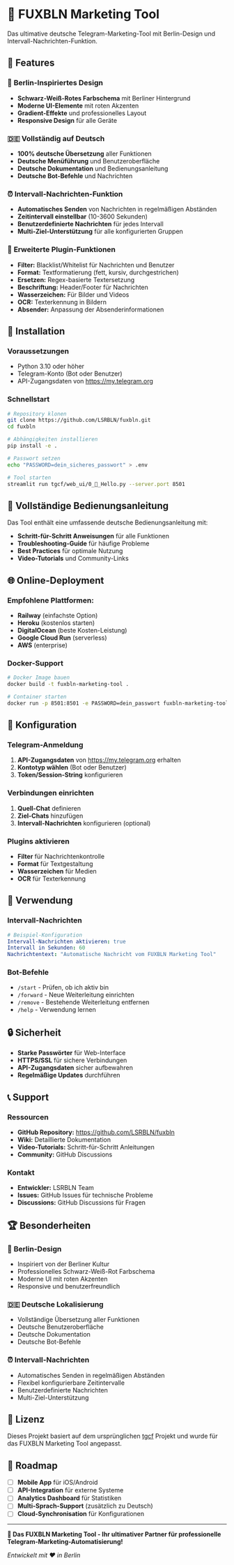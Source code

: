 # 🚀 FUXBLN Marketing Tool

Das ultimative deutsche Telegram-Marketing-Tool mit Berlin-Design und Intervall-Nachrichten-Funktion.

## 🌟 Features

### 🎨 **Berlin-Inspiriertes Design**
- **Schwarz-Weiß-Rotes Farbschema** mit Berliner Hintergrund
- **Moderne UI-Elemente** mit roten Akzenten
- **Gradient-Effekte** und professionelles Layout
- **Responsive Design** für alle Geräte

### 🇩🇪 **Vollständig auf Deutsch**
- **100% deutsche Übersetzung** aller Funktionen
- **Deutsche Menüführung** und Benutzeroberfläche
- **Deutsche Dokumentation** und Bedienungsanleitung
- **Deutsche Bot-Befehle** und Nachrichten

### ⏰ **Intervall-Nachrichten-Funktion**
- **Automatisches Senden** von Nachrichten in regelmäßigen Abständen
- **Zeitintervall einstellbar** (10-3600 Sekunden)
- **Benutzerdefinierte Nachrichten** für jedes Intervall
- **Multi-Ziel-Unterstützung** für alle konfigurierten Gruppen

### 🔌 **Erweiterte Plugin-Funktionen**
- **Filter:** Blacklist/Whitelist für Nachrichten und Benutzer
- **Format:** Textformatierung (fett, kursiv, durchgestrichen)
- **Ersetzen:** Regex-basierte Textersetzung
- **Beschriftung:** Header/Footer für Nachrichten
- **Wasserzeichen:** Für Bilder und Videos
- **OCR:** Texterkennung in Bildern
- **Absender:** Anpassung der Absenderinformationen

## 🚀 Installation

### Voraussetzungen
- Python 3.10 oder höher
- Telegram-Konto (Bot oder Benutzer)
- API-Zugangsdaten von https://my.telegram.org

### Schnellstart
```bash
# Repository klonen
git clone https://github.com/LSRBLN/fuxbln.git
cd fuxbln

# Abhängigkeiten installieren
pip install -e .

# Passwort setzen
echo "PASSWORD=dein_sicheres_passwort" > .env

# Tool starten
streamlit run tgcf/web_ui/0_👋_Hello.py --server.port 8501
```

## 📖 Vollständige Bedienungsanleitung

Das Tool enthält eine umfassende deutsche Bedienungsanleitung mit:
- **Schritt-für-Schritt Anweisungen** für alle Funktionen
- **Troubleshooting-Guide** für häufige Probleme
- **Best Practices** für optimale Nutzung
- **Video-Tutorials** und Community-Links

## 🌐 Online-Deployment

### Empfohlene Plattformen:
- **Railway** (einfachste Option)
- **Heroku** (kostenlos starten)
- **DigitalOcean** (beste Kosten-Leistung)
- **Google Cloud Run** (serverless)
- **AWS** (enterprise)

### Docker-Support
```bash
# Docker Image bauen
docker build -t fuxbln-marketing-tool .

# Container starten
docker run -p 8501:8501 -e PASSWORD=dein_passwort fuxbln-marketing-tool
```

## 🔧 Konfiguration

### Telegram-Anmeldung
1. **API-Zugangsdaten** von https://my.telegram.org erhalten
2. **Kontotyp wählen** (Bot oder Benutzer)
3. **Token/Session-String** konfigurieren

### Verbindungen einrichten
1. **Quell-Chat** definieren
2. **Ziel-Chats** hinzufügen
3. **Intervall-Nachrichten** konfigurieren (optional)

### Plugins aktivieren
- **Filter** für Nachrichtenkontrolle
- **Format** für Textgestaltung
- **Wasserzeichen** für Medien
- **OCR** für Texterkennung

## 🎯 Verwendung

### Intervall-Nachrichten
```yaml
# Beispiel-Konfiguration
Intervall-Nachrichten aktivieren: true
Intervall in Sekunden: 60
Nachrichtentext: "Automatische Nachricht vom FUXBLN Marketing Tool"
```

### Bot-Befehle
- `/start` - Prüfen, ob ich aktiv bin
- `/forward` - Neue Weiterleitung einrichten
- `/remove` - Bestehende Weiterleitung entfernen
- `/help` - Verwendung lernen

## 🔒 Sicherheit

- **Starke Passwörter** für Web-Interface
- **HTTPS/SSL** für sichere Verbindungen
- **API-Zugangsdaten** sicher aufbewahren
- **Regelmäßige Updates** durchführen

## 📞 Support

### Ressourcen
- **GitHub Repository:** https://github.com/LSRBLN/fuxbln
- **Wiki:** Detaillierte Dokumentation
- **Video-Tutorials:** Schritt-für-Schritt Anleitungen
- **Community:** GitHub Discussions

### Kontakt
- **Entwickler:** LSRBLN Team
- **Issues:** GitHub Issues für technische Probleme
- **Discussions:** GitHub Discussions für Fragen

## 🏆 Besonderheiten

### 🎨 **Berlin-Design**
- Inspiriert von der Berliner Kultur
- Professionelles Schwarz-Weiß-Rot Farbschema
- Moderne UI mit roten Akzenten
- Responsive und benutzerfreundlich

### 🇩🇪 **Deutsche Lokalisierung**
- Vollständige Übersetzung aller Funktionen
- Deutsche Benutzeroberfläche
- Deutsche Dokumentation
- Deutsche Bot-Befehle

### ⏰ **Intervall-Nachrichten**
- Automatisches Senden in regelmäßigen Abständen
- Flexibel konfigurierbare Zeitintervalle
- Benutzerdefinierte Nachrichten
- Multi-Ziel-Unterstützung

## 📄 Lizenz

Dieses Projekt basiert auf dem ursprünglichen [tgcf](https://github.com/aahnik/tgcf) Projekt und wurde für das FUXBLN Marketing Tool angepasst.

## 🎯 Roadmap

- [ ] **Mobile App** für iOS/Android
- [ ] **API-Integration** für externe Systeme
- [ ] **Analytics Dashboard** für Statistiken
- [ ] **Multi-Sprach-Support** (zusätzlich zu Deutsch)
- [ ] **Cloud-Synchronisation** für Konfigurationen

---

**🎯 Das FUXBLN Marketing Tool - Ihr ultimativer Partner für professionelle Telegram-Marketing-Automatisierung!**

*Entwickelt mit ❤️ in Berlin*
